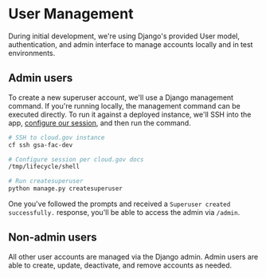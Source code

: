 # User Management

During initial development, we're using Django's provided User model, authentication, and admin interface to manage accounts locally and in test environments.


## Admin users

To create a new superuser account, we'll use a Django management command. If you're running locally, the management command can be executed directly. To run it against a deployed instance, we'll SSH into the app, [configure our session](https://cloud.gov/docs/management/using-ssh/#application-debugging-tips), and then run the command.

```bash
# SSH to cloud.gov instance
cf ssh gsa-fac-dev

# Configure session per cloud.gov docs
/tmp/lifecycle/shell

# Run createsuperuser
python manage.py createsuperuser
```

One you've followed the prompts and received a `Superuser created successfully.` response, you'll be able to access the admin via `/admin`.

## Non-admin users

All other user accounts are managed via the Django admin. Admin users are able to create, update, deactivate, and remove accounts as needed.
